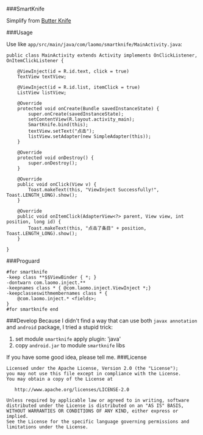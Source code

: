###SmartKnife

Simplify from [Butter Knife](https://github.com/JakeWharton/butterknife)

###Usage

Use like `app/src/main/java/com/laomo/smartknife/MainActivity.java`:

```
public class MainActivity extends Activity implements OnClickListener, OnItemClickListener {

    @ViewInject(id = R.id.text, click = true)
    TextView textView;

    @ViewInject(id = R.id.list, itemClick = true)
    ListView listView;

    @Override
    protected void onCreate(Bundle savedInstanceState) {
        super.onCreate(savedInstanceState);
        setContentView(R.layout.activity_main);
        SmartKnife.bind(this);
        textView.setText("点击");
        listView.setAdapter(new SimpleAdapter(this));
    }

    @Override
    protected void onDestroy() {
        super.onDestroy();
    }

    @Override
    public void onClick(View v) {
        Toast.makeText(this, "ViewInject Successfully!", Toast.LENGTH_LONG).show();
    }

    @Override
    public void onItemClick(AdapterView<?> parent, View view, int position, long id) {
        Toast.makeText(this, "点击了条目" + position, Toast.LENGTH_LONG).show();
    }

}
```
###Proguard
```
#for smartknife
-keep class **$$ViewBinder { *; }
-dontwarn com.laomo.inject.**
-keepnames class * { @com.laomo.inject.ViewInject *;}
-keepclasseswithmembernames class * {
    @com.laomo.inject.* <fields>;
}
#for smartknife end
```
###Develop
Because I didn't find a way that can use both `javax annotation` and `android` package, I tried a stupid trick:

1. set module `smartknife` apply plugin: 'java'
2. copy `android.jar` to module `smartknife` libs

If you have some good idea, please tell me.
###License
```
Licensed under the Apache License, Version 2.0 (the "License");
you may not use this file except in compliance with the License.
You may obtain a copy of the License at

   http://www.apache.org/licenses/LICENSE-2.0

Unless required by applicable law or agreed to in writing, software
distributed under the License is distributed on an "AS IS" BASIS,
WITHOUT WARRANTIES OR CONDITIONS OF ANY KIND, either express or implied.
See the License for the specific language governing permissions and
limitations under the License.
```
